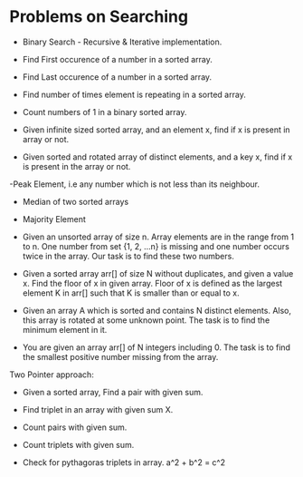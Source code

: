 # Problems on Searching

- Binary Search - Recursive & Iterative implementation.

- Find First occurence of a number in a sorted array.

- Find Last occurence of a number in a sorted array.

- Find number of times element is repeating in a sorted array.

- Count numbers of 1 in a binary sorted array.

- Given infinite sized sorted array, and an element x, find if x is present in array or not.

- Given sorted and rotated array of distinct elements, and a key x, find if x is present in the array or not.

-Peak Element, i.e any number which is not less than its neighbour.

- Median of two sorted arrays

- Majority Element

- Given an unsorted array of size n. Array elements are in the range from 1 to n. One number from set {1, 2, …n} is missing and one number occurs twice in the array. Our task is to find these two numbers.

- Given a sorted array arr[] of size N without duplicates, and given a value x. Find the floor of x in given array. Floor of x is defined as the largest element K in arr[] such that K is smaller than or equal to x.

- Given an array A  which is sorted and contains N distinct elements. Also, this array is rotated at some unknown point. The task is to find the minimum element in it. 

- You are given an array arr[] of N integers including 0. The task is to find the smallest positive number missing from the array.

Two Pointer approach:
- Given a sorted array, Find a pair with given sum.

- Find triplet in an array with given sum X.

- Count pairs with given sum.

- Count triplets with given sum.

- Check for pythagoras triplets in array. a^2 + b^2 = c^2

